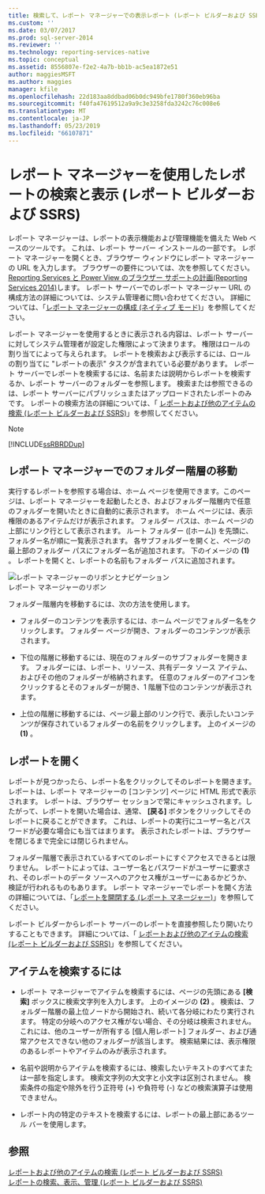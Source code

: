 ```yaml
---
title: 検索して、レポート マネージャーでの表示レポート (レポート ビルダーおよび SSRS) |Microsoft Docs
ms.custom: ''
ms.date: 03/07/2017
ms.prod: sql-server-2014
ms.reviewer: ''
ms.technology: reporting-services-native
ms.topic: conceptual
ms.assetid: 8556807e-f2e2-4a7b-bb1b-ac5ea1872e51
author: maggiesMSFT
ms.author: maggies
manager: kfile
ms.openlocfilehash: 22d183aa8ddbad06b0dc949bfe1780f360eb96ba
ms.sourcegitcommit: f40fa47619512a9a9c3e3258fda3242c76c008e6
ms.translationtype: MT
ms.contentlocale: ja-JP
ms.lasthandoff: 05/23/2019
ms.locfileid: "66107871"
---
```

# <a name="finding-and-viewing-reports-in-report-manager-report-builder-and-ssrs"></a>レポート マネージャーを使用したレポートの検索と表示 (レポート ビルダーおよび SSRS)
  レポート マネージャーは、レポートの表示機能および管理機能を備えた Web ベースのツールです。 これは、レポート サーバー インストールの一部です。 レポート マネージャーを開くとき、ブラウザー ウィンドウにレポート マネージャーの URL を入力します。 ブラウザーの要件については、次を参照してください。 [Reporting Services と Power View のブラウザー サポートの計画&#40;Reporting Services 2014&#41;](../browser-support-for-reporting-services-and-power-view.md)します。 レポート サーバーでのレポート マネージャー URL の構成方法の詳細については、システム管理者に問い合わせてください。 詳細については、「[レポート マネージャーの構成 (ネイティブ モード)](../report-server/configure-web-portal.md)」を参照してください。  
  
 レポート マネージャーを使用するときに表示される内容は、レポート サーバーに対してシステム管理者が設定した権限によって決まります。 権限はロールの割り当てによって与えられます。 レポートを検索および表示するには、ロールの割り当てに "レポートの表示" タスクが含まれている必要があります。 レポート サーバーでレポートを検索するには、名前または説明からレポートを検索するか、レポート サーバーのフォルダーを参照します。 検索または参照できるのは、レポート サーバーにパブリッシュまたはアップロードされたレポートのみです。 レポートの検索方法の詳細については、「 [レポートおよび他のアイテムの検索 &#40;レポート ビルダーおよび SSRS&#41;](searching-for-reports-and-other-items-report-builder-and-ssrs.md)」を参照してください。  
  
> [!NOTE]  
>  [!INCLUDE[ssRBRDDup](../../includes/ssrbrddup-md.md)]  
  
## <a name="navigating-the-folder-hierarchy-in-report-manager"></a>レポート マネージャーでのフォルダー階層の移動  
 実行するレポートを参照する場合は、ホーム ページを使用できます。このページは、レポート マネージャーを起動したとき、およびフォルダー階層内で任意のフォルダーを開いたときに自動的に表示されます。 ホーム ページには、表示権限のあるアイテムだけが表示されます。 フォルダー パスは、ホーム ページの上部にリンク行として表示されます。 ルート フォルダー ([ホーム]) を先頭に、フォルダー名が順に一覧表示されます。 各サブフォルダーを開くと、ページの最上部のフォルダー パスにフォルダー名が追加されます。 下のイメージの **(1)** 。 レポートを開くと、レポートの名前もフォルダー パスに追加されます。  
  
 ![レポート マネージャーのリボンとナビゲーション](../media/rs-reportmanager-ribbon.gif "レポート マネージャーのリボンとナビゲーション")  
レポート マネージャーのリボン  
  
 フォルダー階層内を移動するには、次の方法を使用します。  
  
-   フォルダーのコンテンツを表示するには、ホーム ページでフォルダー名をクリックします。 フォルダー ページが開き、フォルダーのコンテンツが表示されます。  
  
-   下位の階層に移動するには、現在のフォルダーのサブフォルダーを開きます。 フォルダーには、レポート、リソース、共有データ ソース アイテム、およびその他のフォルダーが格納されます。 任意のフォルダーのアイコンをクリックするとそのフォルダーが開き、1 階層下位のコンテンツが表示されます。  
  
-   上位の階層に移動するには、ページ最上部のリンク行で、表示したいコンテンツが保存されているフォルダーの名前をクリックします。 上のイメージの **(1)** 。  
  
## <a name="opening-a-report"></a>レポートを開く  
 レポートが見つかったら、レポート名をクリックしてそのレポートを開きます。 レポートは、レポート マネージャーの [コンテンツ] ページに HTML 形式で表示されます。 レポートは、ブラウザー セッションで常にキャッシュされます。したがって、レポートを開いた場合は、通常、 **[戻る]** ボタンをクリックしてそのレポートに戻ることができます。 これは、レポートの実行にユーザー名とパスワードが必要な場合にも当てはまります。 表示されたレポートは、ブラウザーを閉じるまで完全には閉じられません。  
  
 フォルダー階層で表示されているすべてのレポートにすぐアクセスできるとは限りません。 レポートによっては、ユーザー名とパスワードがユーザーに要求され、そのレポートのデータ ソースへのアクセス権がユーザーにあるかどうか、検証が行われるものもあります。 レポート マネージャーでレポートを開く方法の詳細については、「[レポートを開閉する (レポート マネージャー)](../reports/open-and-close-a-report-report-manager.md)」を参照してください。  
  
 レポート ビルダーからレポート サーバーのレポートを直接参照したり開いたりすることもできます。 詳細については、「 [レポートおよび他のアイテムの検索 &#40;レポート ビルダーおよび SSRS&#41;](searching-for-reports-and-other-items-report-builder-and-ssrs.md)」を参照してください。  
  
## <a name="to-search-for-a-items"></a>アイテムを検索するには  
  
-   レポート マネージャーでアイテムを検索するには、ページの先頭にある **[検索]** ボックスに検索文字列を入力します。 上のイメージの **(2)** 。 検索は、フォルダー階層の最上位ノードから開始され、続いて各分岐にわたり実行されます。 特定の分岐へのアクセス権がない場合、その分岐は検索されません。 これには、他のユーザーが所有する [個人用レポート] フォルダー、および通常アクセスできない他のフォルダーが該当します。 検索結果には、表示権限のあるレポートやアイテムのみが表示されます。  
  
-   名前や説明からアイテムを検索するには、検索したいテキストのすべてまたは一部を指定します。 検索文字列の大文字と小文字は区別されません。 検索条件の指定や除外を行う正符号 (+) や負符号 (-) などの検索演算子は使用できません。  
  
-   レポート内の特定のテキストを検索するには、レポートの最上部にあるツール バーを使用します。  
  
## <a name="see-also"></a>参照  
 [レポートおよび他のアイテムの検索 &#40;レポート ビルダーおよび SSRS&#41;](searching-for-reports-and-other-items-report-builder-and-ssrs.md)   
 [レポートの検索、表示、管理 &#40;レポート ビルダーおよび SSRS&#41;](finding-viewing-and-managing-reports-report-builder-and-ssrs.md)  
  
  
